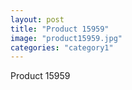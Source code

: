 ```yaml
---
layout: post
title: "Product 15959"
image: "product15959.jpg"
categories: "category1"
---
```

Product 15959
